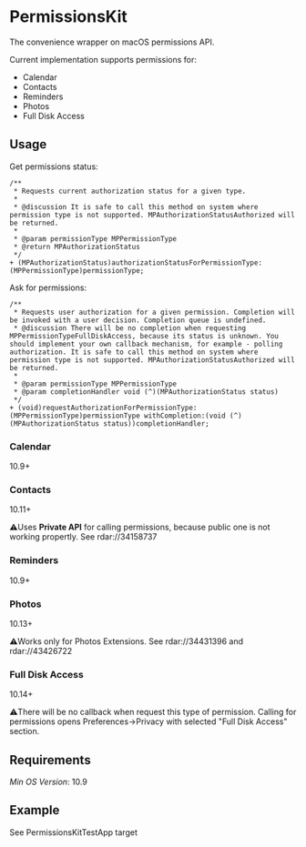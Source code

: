 # PermissionsKit

The convenience wrapper on macOS permissions API. 

Current implementation supports permissions for: 

* Calendar
* Contacts
* Reminders
* Photos
* Full Disk Access

## Usage

Get permissions status:
```objc
/**
 * Requests current authorization status for a given type.
 *
 * @discussion It is safe to call this method on system where permission type is not supported. MPAuthorizationStatusAuthorized will be returned.
 *
 * @param permissionType MPPermissionType
 * @return MPAuthorizationStatus
 */
+ (MPAuthorizationStatus)authorizationStatusForPermissionType:(MPPermissionType)permissionType;
```

Ask for permissions:
```objc
/**
 * Requests user authorization for a given permission. Completion will be invoked with a user decision. Completion queue is undefined.
 * @discussion There will be no completion when requesting MPPermissionTypeFullDiskAccess, because its status is unknown. You should implement your own callback mechanism, for example - polling authorization. It is safe to call this method on system where permission type is not supported. MPAuthorizationStatusAuthorized will be returned.
 *
 * @param permissionType MPPermissionType
 * @param completionHandler void (^)(MPAuthorizationStatus status)
 */
+ (void)requestAuthorizationForPermissionType:(MPPermissionType)permissionType withCompletion:(void (^)(MPAuthorizationStatus status))completionHandler;
```

### Calendar
10.9+

### Contacts
10.11+

:warning:Uses **Private API** for calling permissions, because public one is not working propertly. See rdar://34158737 

### Reminders
10.9+

### Photos
10.13+

:warning:Works only for Photos Extensions. See rdar://34431396 and rdar://43426722

### Full Disk Access
10.14+

:warning:There will be no callback when request this type of permission. Calling for permissions opens Preferences->Privacy with selected "Full Disk Access" section. 

## Requirements

*Min OS Version*: 10.9

## Example 

See PermissionsKitTestApp target
